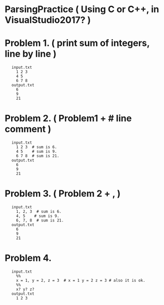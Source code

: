 # ParsingPractice ( Using C or C++, in VisualStudio2017? )

# Problem 1. ( print sum of integers, line by line )
       input.txt
         1 2 3 
         4 5 
         6 7 8 
       output.txt
         6
         9
         21
# Problem 2. ( Problem1 + # line comment )
       input.txt
         1 2 3  # sum is 6.
         4 5    # sum is 9.
         6 7 8  # sum is 21.
       output.txt
         6
         9
         21
# Problem 3. ( Problem 2 + , )
       input.txt
         1, 2, 3  # sum is 6.
         4, 5    # sum is 9.
         6, 7, 8  # sum is 21.
       output.txt
         6
         9
         21
# Problem 4. 
       input.txt
         %%
         x = 1, y = 2, z = 3  # x = 1 y = 2 z = 3 # also it is ok.  
         %%
         x? y? z?
       output.txt
         1 2 3 
         
